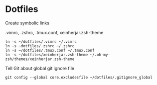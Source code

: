 # Dotfiles

Create symbolic links

.vimrc, .zshrc, .tmux.conf, xeinherjar.zsh-theme 

```
ln -s ~/dotfiles/.vimrc ~/.vimrc
ln -s ~dotfiles/.zshrc ~/.zshrc
ln -s ~/dotfiles/.tmux.conf ~/.tmux.conf
ln -s ~/dotfiles/xeinherjar.zsh-theme ~/.oh-my-zsh/themes/xeinherjar.zsh-theme
```

Tell Git about global git ignore file
```
git config --global core.excludesfile ~/dotfiles/.gitignore_global
```
